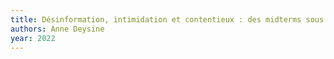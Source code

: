 ```yaml
---
title: Désinformation, intimidation et contentieux : des midterms sous influence - AOC media
authors: Anne Deysine
year: 2022
---
```


